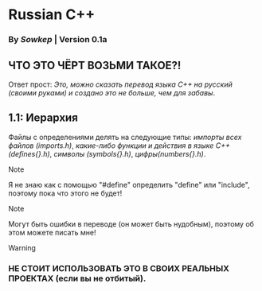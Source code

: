 # Russian C++
### By __*Sowkep*__ | Version 0.1a

## ЧТО ЭТО ЧЁРТ ВОЗЬМИ ТАКОЕ?!
Ответ прост: *Это, можно сказать перевод языка C++ на русский (своими руками) и создано это не больше, чем для забавы*.

## 1.1: Иерархия
Файлы с определениями делять на следующие типы: *импорты всех файлов (imports.h)*, *какие-либо функции и действия в языке C++ (defines{}.h)*, *символы (symbols{}.h)*, *цифры(numbers{}.h)*.

> [!NOTE]
> Я не знаю как с помощью "#define" определить "define" или "include", поэтому пока что этого не будет!

> [!NOTE]
> Могут быть ошибки в переводе (он может быть нудобным), поэтому об этом можете писать мне!

> [!WARNING]
> ### НЕ СТОИТ ИСПОЛЬЗОВАТЬ ЭТО В СВОИХ РЕАЛЬНЫХ ПРОЕКТАХ (если вы не отбитый).